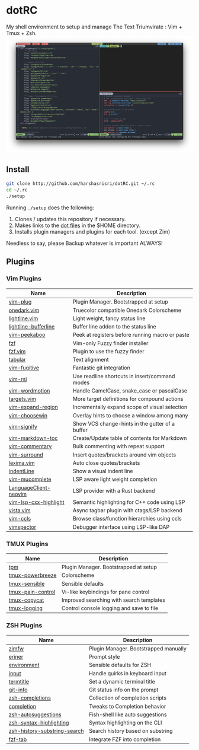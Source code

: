 # dotRC
My shell environment to setup and manage The Text Triumvirate : Vim + Tmux + Zsh.
![Screenshot](screenshot.png)

## Install
```sh
git clone http://github.com/harshasrisri/dotRC.git ~/.rc
cd ~/.rc
./setup
```
Running `./setup` does the following:
1. Clones / updates this repository if necessary.
2. Makes links to the [dot files](dot) in the $HOME directory.
3. Installs plugin managers and plugins for each tool. (except Zim)

Needless to say, please Backup whatever is important ALWAYS!

## Plugins

### Vim Plugins
| Name                                                                          | Description                                     |
|-------------------------------------------------------------------------------|-------------------------------------------------|
| [vim-plug             ](https://github.com/junegunn/vim/plug                ) | Plugin Manager. Bootstrapped at setup           |
| [onedark.vim          ](https://github.com/joshdick/onedark.vim             ) | Truecolor compatible Onedark Colorscheme        |
| [lightline.vim        ](https://github.com/itchyny/lightline.vim            ) | Light weight, fancy status line                 |
| [lightline-bufferline ](https://github.com/mengelbrecht/lightline-bufferline) | Buffer line addon to the status line            |
| [vim-peekaboo         ](https://github.com/junegunn/vim-peekaboo            ) | Peek at registers before running macro or paste |
| [fzf                  ](https://github.com/junegunn/fzf                     ) | Vim-only Fuzzy finder installer                 |
| [fzf.vim              ](https://github.com/junegunn/fzf.vim                 ) | Plugin to use the fuzzy finder                  |
| [tabular              ](https://github.com/godlygeek/tabular                ) | Text alignment                                  |
| [vim-fugitive         ](https://github.com/tpope/vim-fugitive               ) | Fantastic git integration                       |
| [vim-rsi              ](https://github.com/tpope/vim-rsi                    ) | Use readline shortcuts in insert/command modes  |
| [vim-wordmotion       ](https://github.com/chaoren/vim-wordmotion           ) | Handle CamelCase, snake_case or pascalCase      |
| [targets.vim          ](https://github.com/wellle/targets.vim               ) | More target definitions for compound actions    |
| [vim-expand-region    ](https://github.com/terryma/vim-expand-region        ) | Incrementally expand scope of visual selection  |
| [vim-choosewin        ](https://github.com/t9md/vim-choosewin               ) | Overlay hints to choose a window among many     |
| [vim-signify          ](https://github.com/mhinz/signify                    ) | Show VCS change-hints in the gutter of a buffer |
| [vim-markdown-toc     ](https://github.com/mzlogin/vim-markdown-toc         ) | Create/Update table of contents for Markdown    |
| [vim-commentary       ](https://github.com/tpope/vim-commentary             ) | Bulk commenting with repeat support             |
| [vim-surround         ](https://github.com/tpope/vim-surround               ) | Insert quotes/brackets around vim objects       |
| [lexima.vim           ](https://github.com/cohama/lexima.vim                ) | Auto close quotes/brackets                      |
| [indentLine           ](https://github.com/Yggdroot/indentLine              ) | Show a visual indent line                       |
| [vim-mucomplete       ](https://github.com/lifepillar/vim-mucomplete        ) | LSP aware light weight completion               |
| [LanguageClient-neovim](https://github.com/autozimu/LanguageClient-neovim   ) | LSP provider with a Rust backend                |
| [vim-lsp-cxx-highlight](https://github.com/jackguo380/vim-lsp-cxx-highlight ) | Semantic highlighting for C++ code using LSP    |
| [vista.vim            ](https://github.com/liuchengxu/vista.vim             ) | Async tagbar plugin with ctags/LSP backend      |
| [vim-ccls             ](https://github.com/m-pilia/vim-ccls                 ) | Browse class/function hierarchies using ccls    |
| [vimspector           ](https://github.com/puremourning/vimspector          ) | Debugger interface using LSP-like DAP           |

### TMUX Plugins
| Name                                                                   | Description                              |
|------------------------------------------------------------------------|------------------------------------------|
| [tpm              ](https://github.com/tmux-plugins/tpm              ) | Plugin Manager. Bootstrapped at setup    |
| [tmux-powerbreeze ](https://github.com/harshasrisri/tmux-powerbreeze ) | Colorscheme                              |
| [tmux-sensible    ](https://github.com/tmux-plugins/tmux-sensible    ) | Sensible defaults                        |
| [tmux-pain-control](https://github.com/tmux-plugins/tmux-pain-control) | Vi-like keybindings for pane control     |
| [tmux-copycat     ](https://github.com/tmux-plugins/tmux-copycat     ) | Improved searching with search templates |
| [tmux-logging     ](https://github.com/tmux-plugins/tmux-logging     ) | Control console logging and save to file |

### ZSH Plugins
| Name                                                                                       | Description                           |
|--------------------------------------------------------------------------------------------|---------------------------------------|
| [zimfw                       ](https://github.com/zimfw/zimfw                            ) | Plugin Manager. Bootstrapped manually |
| [eriner                      ](https://github.com/zimfw/eriner                           ) | Prompt style                          |
| [environment                 ](https://github.com/zimfw/environment                      ) | Sensible defaults for ZSH             |
| [input                       ](https://github.com/zimfw/input                            ) | Handle quirks in keyboard input       |
| [termtitle                   ](https://github.com/zimfw/termtitle                        ) | Set a dynamic terminal title          |
| [git-info                    ](https://github.com/zimfw/git-info                         ) | Git status info on the prompt         |
| [zsh-completions             ](https://github.com/zsh-users/zsh-completions              ) | Collection of completion scripts      |
| [completion                  ](https://github.com/zimfw/completion                       ) | Tweaks to Completion behavior         |
| [zsh-autosuggestions         ](https://github.com/zsh-users/zsh-autosuggestions          ) | Fish-shell like auto suggestions      |
| [zsh-syntax-highlighting     ](https://github.com/zsh-users/zsh-syntax-highlighting      ) | Syntax highlighting on the CLI        |
| [zsh-history-substring-search](https://github.com/zsh-users/zsh-history-substring-search ) | Search history based on substring     |
| [fzf-tab                     ](https://github.com/Aloxaf/fzf-tab                         ) | Integrate FZF into completion         |
